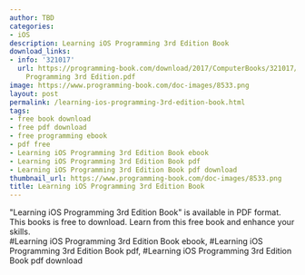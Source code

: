 ```yaml
---
author: TBD
categories:
- iOS
description: Learning iOS Programming 3rd Edition Book
download_links:
- info: '321017'
  url: https://programming-book.com/download/2017/ComputerBooks/321017/Learning iOS
    Programming 3rd Edition.pdf
image: https://www.programming-book.com/doc-images/8533.png
layout: post
permalink: /learning-ios-programming-3rd-edition-book.html
tags:
- free book download
- free pdf download
- free programming ebook
- pdf free
- Learning iOS Programming 3rd Edition Book ebook
- Learning iOS Programming 3rd Edition Book pdf
- Learning iOS Programming 3rd Edition Book pdf download
thumbnail_url: https://www.programming-book.com/doc-images/8533.png
title: Learning iOS Programming 3rd Edition Book
---
```


 
<div class="item-desc text-justify">
  "Learning iOS Programming 3rd Edition Book" is available in PDF format. This books is free to download. Learn from this free book and enhance your skills.
  <br>
  #Learning iOS Programming 3rd Edition Book ebook, #Learning iOS Programming 3rd Edition Book pdf, #Learning iOS Programming 3rd Edition Book pdf download
</div>